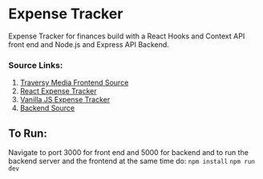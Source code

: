 # Expense Tracker
Expense Tracker for finances build with a React Hooks and Context API front end and Node.js and Express API Backend.

### Source Links:
1. [Traversy Media Frontend Source](https://www.youtube.com/watch?v=XuFDcZABiDQ)
2. [React Expense Tracker](https://github.com/bradtraversy/expense-tracker-react/blob/master/src/context/GlobalState.js)
3. [Vanilla JS Expense Tracker](https://github.com/bradtraversy/vanillawebprojects/blob/master/expense-tracker/script.js)
4. [Backend Source](https://www.youtube.com/watch?v=KyWaXA_NvT0&t=889s)


## To Run:
Navigate to port 3000 for front end and 5000 for backend and
to run the backend server and the frontend at the same time do:
```npm install```
```npm run dev```
